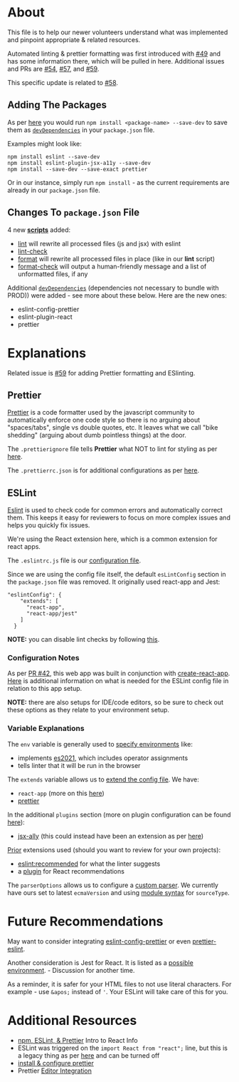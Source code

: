 # About

This file is to help our newer volunteers understand what was implemented and pinpoint appropriate & related resources.

Automated linting & prettier formatting was first introduced with [#49](https://github.com/codefordallas/codefordallas.github.io/pull/49) and has some information there, which will be pulled in here. Additional issues and PRs are [#54](https://github.com/codefordallas/codefordallas.github.io/issues/54), [#57](https://github.com/codefordallas/codefordallas.github.io/pull/57), and [#59](https://github.com/codefordallas/codefordallas.github.io/issues/59).

This specific update is related to [#58](https://github.com/codefordallas/codefordallas.github.io/issues/58).

## Adding The Packages

As per [here](https://docs.npmjs.com/specifying-dependencies-and-devdependencies-in-a-package-json-file) you would run `npm install <package-name> --save-dev` to save them as [`devDependencies`](https://docs.npmjs.com/cli/v9/configuring-npm/package-json#devdependencies) in your `package.json` file.

Examples might look like:

```
npm install eslint --save-dev
npm install eslint-plugin-jsx-a11y --save-dev
npm install --save-dev --save-exact prettier
```

Or in our instance, simply run `npm install` - as the current requirements are already in our `package.json` file.

## Changes To `package.json` File

4 new [**scripts**](https://docs.npmjs.com/cli/v9/configuring-npm/package-json#scripts) added:
- [lint](https://xpepermint.gitbooks.io/nodejs-cheatsheet/content/code-linting.html) will rewrite all processed files (js and jsx) with eslint
- [lint-check](https://xpepermint.gitbooks.io/nodejs-cheatsheet/content/code-linting.html)
- [format](https://prettier.io/docs/en/cli.html#--write) will rewrite all processed files in place (like in our **lint** script)
- [format-check](https://prettier.io/docs/en/cli.html#--check) will output a human-friendly message and a list of unformatted files, if any

Additional [`devDependencies`](https://docs.npmjs.com/specifying-dependencies-and-devdependencies-in-a-package-json-file) (dependencies not necessary to bundle with PROD)) were added - see more about these below. Here are the new ones:
- eslint-config-prettier
- eslint-plugin-react
- prettier

# Explanations

Related issue is [#59](https://github.com/codefordallas/codefordallas.github.io/issues/59) for adding Prettier formatting and ESlinting.

## Prettier

[Prettier](https://prettier.io/) is a code formatter used by the javascript community to automatically enforce one code style so there is no arguing about "spaces/tabs", single vs double quotes, etc. It leaves what we call "bike shedding" (arguing about dumb pointless things) at the door.

The `.prettierignore` file tells **Prettier** what NOT to lint for styling as per [here](https://prettier.io/docs/en/ignore.html).

The `.prettierrc.json` is for additional configurations as per [here](https://prettier.io/docs/en/configuration.html).

## ESLint

[Eslint](https://eslint.org/) is used to check code for common errors and automatically correct them. This keeps it easy for reviewers to focus on more complex issues and helps you quickly fix issues.

We're using the React extension here, which is a common extension for react apps.

The `.eslintrc.js` file is our [configuration file](https://eslint.org/docs/latest/use/configure/configuration-files).

Since we are using the config file itself, the default `esLintConfig` section in the `package.json` file was removed. It originally used react-app and Jest:

```
"eslintConfig": {
    "extends": [
      "react-app",
      "react-app/jest"
    ]
  }
```

**NOTE:** you can disable lint checks by following [this](https://eslint.org/docs/latest/use/configure/rules#disabling-rules).

### Configuration Notes

As per [PR #42](https://github.com/codefordallas/codefordallas.github.io/pull/42), this web app was built in conjunction with [create-react-app](https://create-react-app.dev/). [Here](https://create-react-app.dev/docs/setting-up-your-editor/#extending-or-replacing-the-default-eslint-config) is additional information on what is needed for the ESLint config file in relation to this app setup.

**NOTE:** there are also setups for IDE/code editors, so be sure to check out these options as they relate to your environment setup.

### Variable Explanations

The `env` variable is generally used to [specify environments](https://eslint.org/docs/latest/use/configure/language-options#specifying-environments) like:
- implements [es2021](https://eslint.org/docs/latest/rules/logical-assignment-operators), which includes operator assignments
- tells linter that it will be run in the browser

The `extends` variable allows us to [extend the config file](https://eslint.org/docs/latest/use/configure/configuration-files#extending-configuration-files). We have:
- `react-app` (more on this [here](https://stackoverflow.com/a/59633134/10474024))
- [prettier](https://github.com/prettier/eslint-plugin-prettier#installation)

In the additional `plugins` section (more on plugin configuration can be found [here](https://eslint.org/docs/latest/use/configure/plugins)):
- [jsx-ally](https://www.npmjs.com/package/eslint-plugin-jsx-a11y) (this could instead have been an extension as per [here](https://www.npmjs.com/package/eslint-plugin-jsx-a11y))

<u>Prior</u> extensions used (should you want to review for your own projects):
- [eslint:recommended](https://eslint.org/docs/latest/use/configure/configuration-files#using-eslintrecommended) for what the linter suggests
- a [plugin](https://eslint.org/docs/latest/use/configure/configuration-files#using-a-configuration-from-a-plugin) for React recommendations

The `parserOptions` allows us to configure a [custom parser](https://eslint.org/docs/latest/use/configure/parser). We currently have ours set to latest `ecmaVersion` and using [module syntax](https://developer.mozilla.org/en-US/docs/Web/JavaScript/Guide/Modules) for `sourceType`.

# Future Recommendations

May want to consider integrating [eslint-config-prettier](https://github.com/prettier/eslint-config-prettier) or even [prettier-eslint](https://github.com/prettier/prettier-eslint).

Another consideration is Jest for React. It is listed as a [possible environment](https://eslint.org/docs/latest/use/configure/language-options#specifying-environments). - Discussion for another time.

As a reminder, it is safer for your HTML files to not use literal characters. For example - use `&apos;` instead of `'`. Your ESLint will take care of this for you.

# Additional Resources

- [npm, ESLint, & Prettier](https://btholt.github.io/complete-intro-to-react-v5/eslint-prettier) Intro to React Info
- ESLint was triggered on the `import React from "react";` line, but this is a legacy thing as per [here](https://legacy.reactjs.org/blog/2020/09/22/introducing-the-new-jsx-transform.html#eslint) and can be turned off
- [install & configure prettier](https://prettier.io/docs/en/install.html)
- Prettier [Editor Integration](https://prettier.io/docs/en/editors.html)
